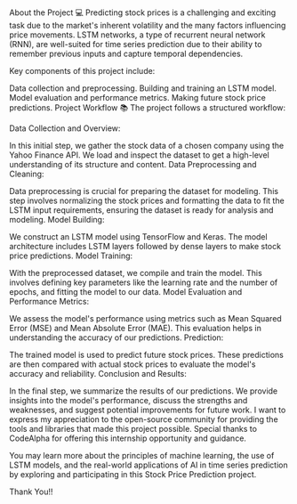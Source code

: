 About the Project 💻
Predicting stock prices is a challenging and exciting task due to the market's inherent volatility and the many factors influencing price movements. LSTM networks, a type of recurrent neural network (RNN), are well-suited for time series prediction due to their ability to remember previous inputs and capture temporal dependencies.

Key components of this project include:

Data collection and preprocessing.
Building and training an LSTM model.
Model evaluation and performance metrics.
Making future stock price predictions.
Project Workflow 📚
The project follows a structured workflow:

Data Collection and Overview:

In this initial step, we gather the stock data of a chosen company using the Yahoo Finance API. We load and inspect the dataset to get a high-level understanding of its structure and content.
Data Preprocessing and Cleaning:

Data preprocessing is crucial for preparing the dataset for modeling. This step involves normalizing the stock prices and formatting the data to fit the LSTM input requirements, ensuring the dataset is ready for analysis and modeling.
Model Building:

We construct an LSTM model using TensorFlow and Keras. The model architecture includes LSTM layers followed by dense layers to make stock price predictions.
Model Training:

With the preprocessed dataset, we compile and train the model. This involves defining key parameters like the learning rate and the number of epochs, and fitting the model to our data.
Model Evaluation and Performance Metrics:

We assess the model's performance using metrics such as Mean Squared Error (MSE) and Mean Absolute Error (MAE). This evaluation helps in understanding the accuracy of our predictions.
Prediction:

The trained model is used to predict future stock prices. These predictions are then compared with actual stock prices to evaluate the model's accuracy and reliability.
Conclusion and Results:

In the final step, we summarize the results of our predictions. We provide insights into the model's performance, discuss the strengths and weaknesses, and suggest potential improvements for future work.
I want to express my appreciation to the open-source community for providing the tools and libraries that made this project possible. Special thanks to CodeAlpha for offering this internship opportunity and guidance.

You may learn more about the principles of machine learning, the use of LSTM models, and the real-world applications of AI in time series prediction by exploring and participating in this Stock Price Prediction project.

Thank You!!

